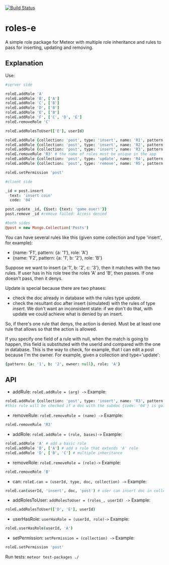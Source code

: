[![Build Status](https://travis-ci.org/miguelalarcos/roles-e.svg)](https://travis-ci.org/miguelalarcos/roles-e)

roles-e
=======

A simple role package for Meteor with multiple role inheritance and rules to pass for inserting, updating and removing.

Explanation
-----------

Use:
```coffee
#server side

roleE.addRole 'A'
roleE.addRole 'B', ['A']
roleE.addRole 'C', ['B']
roleE.addRole 'D', ['B']
roleE.addRole 'E', ['B']
roleE.addRole 'F', ['C', 'D', 'E']
roleE.removeRole 'C'

roleE.addRolesToUser(['E'], userId)

roleE.addRule {collection: 'post', type: 'insert', name: 'R1', pattern: {code: '04'}, role: 'A'}
roleE.addRule {collection: 'post', type: 'insert', name: 'R2', pattern: {code: '05'}, role: 'E'}
roleE.addRule {collection: 'post', type: 'insert', name: 'R3', pattern: {code: '06'}, role: 'E'}
roleE.removeRule 'R3' # the name of rules must be unique in the app
roleE.addRule {collection: 'post', type: 'update', name: 'R4', pattern: {code: '04'}, role: 'A'}
roleE.addRule {collection: 'post', type: 'remove', name: 'R5', pattern: {code: '04'}, role: 'F'}

roleE.setPermission 'post'

#client side

_id = post.insert
  text: 'insert coin'
  code: '04'

post.update _id, {$set: {text: 'game over!'}}
post.remove _id #remove failed: Access denied

#both sides
@post = new Mongo.Collection('Posts')

```

You can have several rules like this (given some collection and type 'insert', for example):

* {name: 'F1', pattern: {a: '1'}, role: 'A'}
* {name: 'F2', pattern: {a: '1', b: '2'}, role: 'B'}

Suppose we want to insert {a:'1', b: '2', c: '3'}, then it matches with the two rules. If user has in his role tree the roles 'A' and 'B', then passes. If one doesn't pass, then it denys.

Update is special because there are two phases:

* check the doc already in database with the rules type *update*.
* check the resultant doc after insert (simulated) with the rules of type *insert*. We don't want an inconsistent state: if we don't do that, with update we could achieve what is denied by an insert.

So, if there's one rule that denys, the action is denied. Must be at least one rule that allows so that the action is allowed.

If you specify one field of a rule with null, when the match is going to happen, this field is substituted with the userId and compared with the one in database. This is the way to check, for example, that I can edit a post because I'm the owner.
For example, given a collection and type='update':

```coffee
{pattern: {a: '1', b: '2', owner: null}, role: 'A'}

```

API
---
* addRule:
```roleE.addRule = (arg) ->```
Example:
```coffee
roleE.addRule {collection: 'post', type: 'insert', name: 'R3', pattern: {code: '04'}, role: 'A'}
#this rule will be checked if a doc with the subdoc {code: '04'} is going to be inserted. Role 'A' has the permission to insert
```

* removeRule:
```roleE.removeRule = (name) ->```
Example:
```coffee
roleE.removeRule 'R3'
```

* addRole:
```roleE.addRole = (role, bases)->```
Example:
```coffee
roleE.addRole 'A' # add a basic role
roleE.addRole 'B', ['A'] # add a role that extends 'A' role
roleE.addRole 'D', ['B', 'C'] # multiple inheritance
```

* removeRole:
```roleE.removeRole = (role)->```
Example:
```coffee
roleE.removeRole 'B'
```

* can:
```roleE.can = (userId, type, doc, collection) ->```
Example:
```coffee
roleE.can(userId, 'insert', doc, 'post') # user can insert doc in collection post?
```

* addRolesToUser:
```addRolesToUser = (roles_, userId) ->```
Example:
```coffee
roleE.addRolesToUser(['D', 'E'], userId)
```

* userHasRole:
```userHasRole = (userId, role)->```
Example:
```coffee
roleE.userHasRole(userId, 'A')
```

* setPermission:
```setPermission = (collection) ->```
Example:
```coffee
roleE.setPermission 'post'
```

Run tests:
  ```meteor test-packages ./```